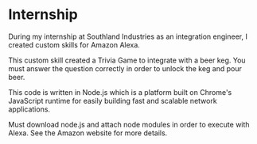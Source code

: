 # Internship
During my internship at Southland Industries as an integration engineer, I created custom skills for Amazon Alexa.

This custom skill created a Trivia Game to integrate with a beer keg. 
You must answer the question correctly in order to unlock the keg and pour beer.

This code is written in Node.js which is a platform built on Chrome's JavaScript runtime for easily building fast and scalable network applications.

Must download node.js and attach node modules in order to execute with Alexa. See the Amazon website for more details.
